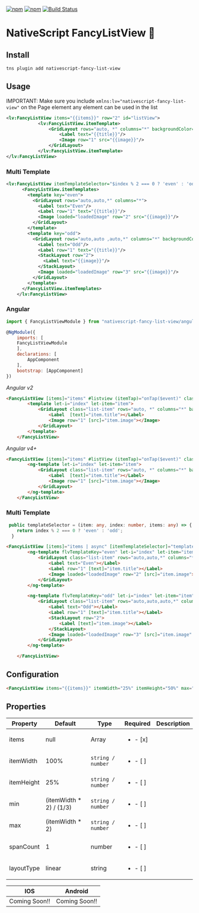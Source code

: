 [![npm](https://img.shields.io/npm/v/nativescript-fancy-list-view.svg)](https://www.npmjs.com/package/nativescript-fancy-list-view)
[![npm](https://img.shields.io/npm/dt/nativescript-fancy-list-view.svg?label=npm%20downloads)](https://www.npmjs.com/package/nativescript-fancy-list-view)
[![Build Status](https://travis-ci.org/triniwiz/nativescript-fancy-list-view.svg?branch=master)](https://travis-ci.org/triniwiz/nativescript-fancy-list-view)

# NativeScript FancyListView 🍵

## Install

`tns plugin add nativescript-fancy-list-view`

## Usage

IMPORTANT: Make sure you include `xmlns:lv="nativescript-fancy-list-view"` on the Page element any element can be used in the list

```xml
<lv:FancyListView items="{{items}}" row="2" id="listView">
            <lv:FancyListView.itemTemplate>
                <GridLayout rows="auto, *" columns="*" backgroundColor="red">
                    <Label text="{{title}}"/>
                    <Image row="1" src="{{image}}"/>
                </GridLayout>
            </lv:FancyListView.itemTemplate>
</lv:FancyListView>
```

### Multi Template

```xml
<lv:FancyListView itemTemplateSelector="$index % 2 === 0 ? 'even' : 'odd'" items="{{items}}" id="listView">
      <FancyListView.itemTemplates>
        <template key="even">
          <GridLayout rows="auto,auto,*" columns="*">
            <Label text="Even"/>
            <Label row="1" text="{{title}}"/>
            <Image loaded="loadedImage" row="2" src="{{image}}"/>
          </GridLayout>
        </template>
        <template key="odd">
          <GridLayout rows="auto,auto ,auto,*" columns="*" backgroundColor="white">
            <Label text="Odd"/>
            <Label row="1" text="{{title}}"/>
            <StackLayout row="2">
              <Label text="{{image}}"/>
            </StackLayout>
            <Image loaded="loadedImage" row="3" src="{{image}}"/>
          </GridLayout>
        </template>
      </FancyListView.itemTemplates>
    </lv:FancyListView>
```

### Angular

```js
import { FancyListViewModule } from "nativescript-fancy-list-view/angular";

@NgModule({
    imports: [
    FancyListViewModule
    ],
    declarations: [
        AppComponent
    ],
    bootstrap: [AppComponent]
})
```

_Angular v2_

```html
<FancyListView [items]="items" #listview (itemTap)="onTap($event)" class="listview">
        <template let-i="index" let-item="item">
            <GridLayout class="list-item" rows="auto, *" columns="*" backgroundColor="red">
                <Label  [text]="item.title"></Label>
                <Image row="1" [src]="item.image"></Image>
            </GridLayout>
        </template>
    </FancyListView>
```

_Angular v4+_

```html
<FancyListView [items]="items" #listView (itemTap)="onTap($event)" class="listview">
        <ng-template let-i="index" let-item="item">
            <GridLayout class="list-item" rows="auto, *" columns="*" backgroundColor="red">
                <Label  [text]="item.title"></Label>
                <Image row="1" [src]="item.image"></Image>
            </GridLayout>
        </ng-template>
    </FancyListView>
```

### Multi Template

```ts
 public templateSelector = (item: any, index: number, items: any) => {
    return index % 2 === 0 ? 'even' : 'odd';
  }
```

```html
<FancyListView [items]="items | async" [itemTemplateSelector]="templateSelector"  #listView (itemTap)="onTap($event)" class="listview">
        <ng-template flvTemplateKey="even" let-i="index" let-item="item">
            <GridLayout class="list-item" rows="auto,auto,*" columns="*">
                <Label text="Even"></Label>
                <Label row="1" [text]="item.title"></Label>
                <Image loaded="loadedImage" row="2" [src]="item.image"></Image>
            </GridLayout>
        </ng-template>

        <ng-template flvTemplateKey="odd" let-i="index" let-item="item">
            <GridLayout class="list-item" rows="auto,auto,auto,*" columns="*" backgroundColor="white">
                <Label text="Odd"></Label>
                <Label row="1" [text]="item.title"></Label>
                <StackLayout row="2">
                    <Label [text]="item.image"></Label>
                </StackLayout>
                <Image loaded="loadedImage" row="3" [src]="item.image" ></Image>
            </GridLayout>
        </ng-template>

    </FancyListView>
```

## Configuration

```html
<FancyListView items="{{items}}" itemWidth="25%" itemHeight="50%" max="75%" min="20%" spanCount="2" layoutType="grid"><FancyListView>
```

## Properties

| Property   | Default                  | Type              | Required                 | Description |
| ---------- | ------------------------ | ----------------- | ------------------------ | ----------- |
| items      | null                     | Array             | <ul><li>- [x] </li></ul> |             |
| itemWidth  | 100%                     | `string / number` | <ul><li>- [ ] </li></ul> |             |
| itemHeight | 25%                      | `string / number` | <ul><li>- [ ] </li></ul> |             |
| min        | (itemWidth \* 2) / (1/3) | `string / number` | <ul><li>- [ ] </li></ul> |             |
| max        | (itemWidth \* 2)         | `string / number` | <ul><li>- [ ] </li></ul> |             |
| spanCount  | 1                        | number            | <ul><li>- [ ] </li></ul> |             |
| layoutType | linear                   | string            | <ul><li>- [ ] </li></ul> |             |

| IOS           | Android       |
| ------------- | ------------- |
| Coming Soon!! | Coming Soon!! |
